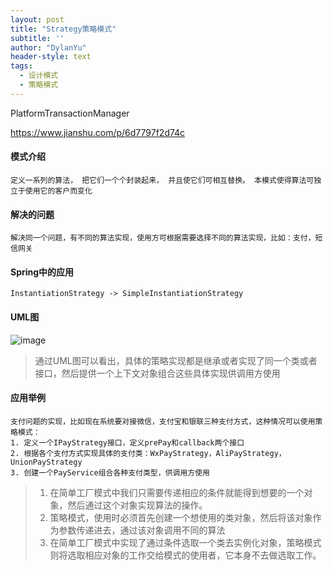```yaml
---
layout: post
title: "Strategy策略模式"
subtitle: ''
author: "DylanYu"
header-style: text
tags:
  - 设计模式
  - 策略模式
---
```


PlatformTransactionManager

https://www.jianshu.com/p/6d7797f2d74c

#### 模式介绍
    定义一系列的算法， 把它们一个个封装起来， 并且使它们可相互替换。 本模式使得算法可独立于使用它的客户而变化

#### 解决的问题
    解决同一个问题，有不同的算法实现，使用方可根据需要选择不同的算法实现，比如：支付，短信网关

#### Spring中的应用

```
InstantiationStrategy -> SimpleInstantiationStrategy
```

#### UML图

![image](https://dylanblog.github.io/img/in-post/2018-11-23-golf-strategy.png)
> 通过UML图可以看出，具体的策略实现都是继承或者实现了同一个类或者接口，然后提供一个上下文对象组合这些具体实现供调用方使用

#### 应用举例
    支付问题的实现，比如现在系统要对接微信，支付宝和银联三种支付方式，这种情况可以使用策略模式：
    1. 定义一个IPayStrategy接口，定义prePay和callback两个接口
    2. 根据各个支付方式实现具体的支付类：WxPayStrategy，AliPayStrategy，UnionPayStrategy
    3. 创建一个PayService组合各种支付类型，供调用方使用

> 1. 在简单工厂模式中我们只需要传递相应的条件就能得到想要的一个对象，然后通过这个对象实现算法的操作。
> 2. 策略模式，使用时必须首先创建一个想使用的类对象，然后将该对象作为参数传递进去，通过该对象调用不同的算法
> 3. 在简单工厂模式中实现了通过条件选取一个类去实例化对象，策略模式则将选取相应对象的工作交给模式的使用者，它本身不去做选取工作。